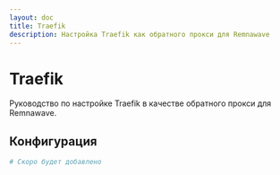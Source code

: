 ```yaml
---
layout: doc
title: Traefik
description: Настройка Traefik как обратного прокси для Remnawave
---
```


# Traefik

Руководство по настройке Traefik в качестве обратного прокси для Remnawave.

## Конфигурация

```yaml
# Скоро будет добавлено
``` 